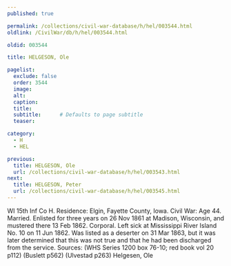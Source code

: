 ```yaml
---
published: true

permalink: /collections/civil-war-database/h/hel/003544.html
oldlink: /CivilWar/db/h/hel/003544.html

oldid: 003544

title: HELGESON, Ole

pagelist:
  exclude: false
  order: 3544
  image: 
  alt:
  caption:
  title:
  subtitle:      # Defaults to page subtitle
  teaser:

category: 
  - H 
  - HEL

previous:
  title: HELGESON, Ole
  url: /collections/civil-war-database/h/hel/003543.html  
next:
  title: HELGESON, Peter
  url: /collections/civil-war-database/h/hel/003545.html   
---
```

WI 15th Inf Co H. Residence: Elgin, Fayette County, Iowa. Civil War: Age 44. Married. Enlisted for three years on 26 Nov 1861 at Madison, Wisconsin, and mustered there 13 Feb 1862. Corporal. Left sick at Mississippi River Island No. 10 on 11 Jun 1862. Was listed as a deserter on 31 Mar 1863, but it was later determined that this was not true and that he had been discharged from the service. Sources: (WHS Series 1200 box 76-10; red book vol 20 p112) (Buslett p562) (Ulvestad p263) &#147;Helgesen, Ole&#148;